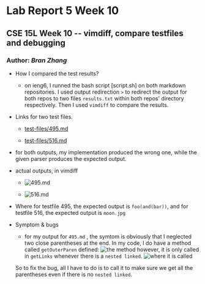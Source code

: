 # Lab Report 5 Week 10
## CSE 15L Week 10 -- vimdiff, compare testfiles and debugging
### Author: _Bran Zhang_

- How I compared the test results?

  - on ieng6, I runned the bash script [script.sh] on both markdown repositories. I used output redirection `>` to redirect the output for both repos to two files `results.txt` within both repos' directory respectively. Then I used `vimdiff` to compare the results. 

- Links for two test files.

  - [test-files/495.md](https://github.com/nidhidhamnani/markdown-parser/blob/main/test-files/495.md)

  - [test-files/516.md](https://github.com/nidhidhamnani/markdown-parser/blob/main/test-files/516.md)

- for both outputs, my implementation produced the wrong one, while the given parser produces the expected output. 

- actual outputs, in vimdiff

    - ![495.md](https://kaijia2022.github.io/cse15l-lab-reports/vimdiff%20testfile-495.png)

    - ![516.md](https://kaijia2022.github.io/cse15l-lab-reports/vimdiff%20testfile-516.png)

- Where for testfile 495, the expected output is `foo(and(bar))`, and for testfile 516, the expected output is `moon.jpg`

- Symptom & bugs 

  - for my output for `495.md` , the symtom is obviously that I neglected two close parentheses at the end. In my code, I do have a method called `getOuterParen` defined:
  ![the method]()
  however, it is only called in `getLinks` whenever there is a `nested linked`. 
  ![where it is called]()

  So to fix the bug, all I have to do is to call it to make sure we get all the parentheses even if there is no `nested linked`.
